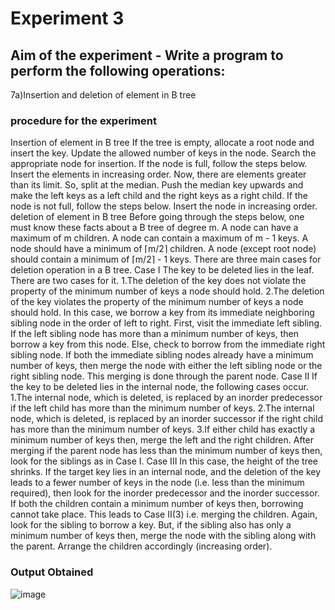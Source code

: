 #   Experiment 3
## Aim of the experiment - Write a program to perform the following operations:
7a)Insertion and deletion of element in B tree



###  procedure for the experiment 
Insertion of element in B tree
If the tree is empty, allocate a root node and insert the key.
Update the allowed number of keys in the node.
Search the appropriate node for insertion.
If the node is full, follow the steps below.
Insert the elements in increasing order.
Now, there are elements greater than its limit. So, split at the median.
Push the median key upwards and make the left keys as a left child and the right keys as a right child.
If the node is not full, follow the steps below.
Insert the node in increasing order.
deletion of element in B tree
Before going through the steps below, one must know these facts about a B tree of degree m.
A node can have a maximum of m children. 
A node can contain a maximum of m - 1 keys. 
A node should have a minimum of ⌈m/2⌉ children. 
A node (except root node) should contain a minimum of ⌈m/2⌉ - 1 keys.
There are three main cases for deletion operation in a B tree.
Case I
The key to be deleted lies in the leaf. There are two cases for it.
1.The deletion of the key does not violate the property of the minimum number of keys a node should hold.
2.The deletion of the key violates the property of the minimum number of keys a node should hold. In this case, we borrow a key from its immediate neighboring sibling node in the order of left to right.
First, visit the immediate left sibling. If the left sibling node has more than a minimum number of keys, then borrow a key from this node.
Else, check to borrow from the immediate right sibling node.
If both the immediate sibling nodes already have a minimum number of keys, then merge the node with either the left sibling node or the right sibling node. This merging is done through the parent node.
Case II
If the key to be deleted lies in the internal node, the following cases occur.
1.The internal node, which is deleted, is replaced by an inorder predecessor if the left child has more than the minimum number of keys.
2.The internal node, which is deleted, is replaced by an inorder successor if the right child has more than the minimum number of keys.
3.If either child has exactly a minimum number of keys then, merge the left and the right children.
 After merging if the parent node has less than the minimum number of keys then, look for the siblings as in Case I.
 Case III
 In this case, the height of the tree shrinks. If the target key lies in an internal node, and the deletion of the key leads to a fewer number of keys in the node (i.e. less than the minimum required), then look for the inorder predecessor and the inorder successor. If both the children contain a minimum number of keys then, borrowing cannot take place. This leads to Case II(3) i.e. merging the children.
Again, look for the sibling to borrow a key. But, if the sibling also has only a minimum number of keys then, merge the node with the sibling along with the parent. Arrange the children accordingly (increasing order).





### Output Obtained
![image](https://user-images.githubusercontent.com/77834002/112364755-dd74d200-8cfc-11eb-9119-73080a023906.png)

